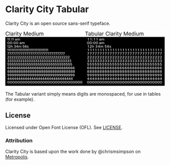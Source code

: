 # Clarity City Tabular

Clarity City is an open source sans-serif typeface.

![Tabular Clarity City Typeface](./tabular_clarity.png)

The Tabular variant simply means digits are monospaced, for use in tables (for example).

## License

Licensed under Open Font License (OFL). See [LICENSE](./LICENSE).

### Attribution

Clarity City is based upon the work done by @chrismsimpson on [Metropolis](https://github.com/chrismsimpson/Metropolis).
